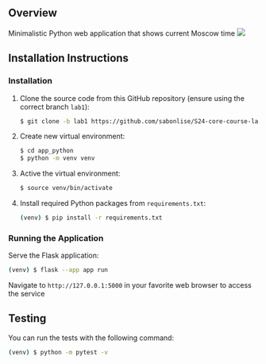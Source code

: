## Overview
Minimalistic Python web application that shows current Moscow time
![](https://i.imgur.com/MLmOJsR.png)
## Installation Instructions

### Installation
1. Clone the source code from this GitHub repository (ensure using the correct branch `lab1`):
    ```sh
    $ git clone -b lab1 https://github.com/sabonlise/S24-core-course-labs
    ```
2. Create new virtual environment:
    ```sh
    $ cd app_python
    $ python -m venv venv
    ```
3. Active the virtual environment:
    ```sh
    $ source venv/bin/activate
    ```
4. Install required Python packages from `requirements.txt`:
   ```sh
   (venv) $ pip install -r requirements.txt
   ```


### Running the Application
Serve the Flask application:
```sh
(venv) $ flask --app app run
```
Navigate to `http://127.0.0.1:5000` in your favorite web browser to access the service


## Testing
You can run the tests with the following command:
```sh
(venv) $ python -m pytest -v
```
